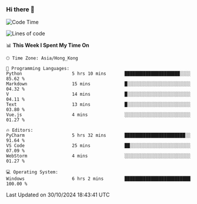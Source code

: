 ### Hi there 👋

<!--
**RoiexLee/RoiexLee** is a ✨ _special_ ✨ repository because its `README.md` (this file) appears on your GitHub profile.

Here are some ideas to get you started:

- 🔭 I’m currently working on ...
- 🌱 I’m currently learning ...
- 👯 I’m looking to collaborate on ...
- 🤔 I’m looking for help with ...
- 💬 Ask me about ...
- 📫 How to reach me: ...
- 😄 Pronouns: ...
- ⚡ Fun fact: ...
-->

<!--START_SECTION:waka-->
![Code Time](http://img.shields.io/badge/Code%20Time-730%20hrs%204%20mins-blue)

![Lines of code](https://img.shields.io/badge/From%20Hello%20World%20I%27ve%20Written-38.4%20thousand%20lines%20of%20code-blue)

📊 **This Week I Spent My Time On** 

```text
🕑︎ Time Zone: Asia/Hong_Kong

💬 Programming Languages: 
Python                   5 hrs 10 mins       █████████████████████░░░░   85.62 % 
Markdown                 15 mins             █░░░░░░░░░░░░░░░░░░░░░░░░   04.32 % 
V                        14 mins             █░░░░░░░░░░░░░░░░░░░░░░░░   04.11 % 
Text                     13 mins             █░░░░░░░░░░░░░░░░░░░░░░░░   03.80 % 
Vue.js                   4 mins              ░░░░░░░░░░░░░░░░░░░░░░░░░   01.27 % 

🔥 Editors: 
PyCharm                  5 hrs 32 mins       ███████████████████████░░   91.64 % 
VS Code                  25 mins             ██░░░░░░░░░░░░░░░░░░░░░░░   07.09 % 
WebStorm                 4 mins              ░░░░░░░░░░░░░░░░░░░░░░░░░   01.27 % 

💻 Operating System: 
Windows                  6 hrs 2 mins        █████████████████████████   100.00 % 
```


 Last Updated on 30/10/2024 18:43:41 UTC
<!--END_SECTION:waka-->
